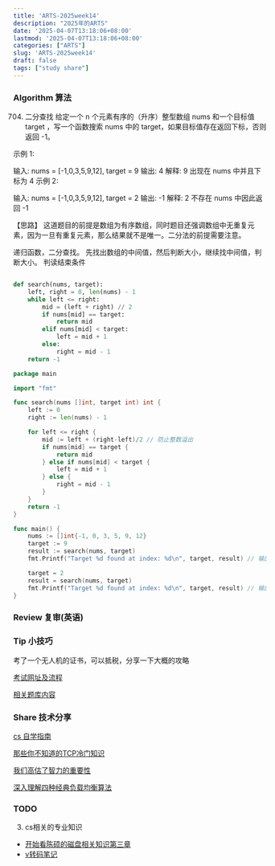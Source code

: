 ```yaml
---
title: 'ARTS-2025week14'
description: "2025年的ARTS"
date: '2025-04-07T13:18:06+08:00'
lastmod: '2025-04-07T13:18:06+08:00'
categories: ["ARTS"]
slug: 'ARTS-2025week14'
draft: false
tags: ["study share"]
---
```



### Algorithm 算法

704. 二分查找
给定一个 n 个元素有序的（升序）整型数组 nums 和一个目标值 target  ，写一个函数搜索 nums 中的 target，如果目标值存在返回下标，否则返回 -1。


示例 1:

输入: nums = [-1,0,3,5,9,12], target = 9
输出: 4
解释: 9 出现在 nums 中并且下标为 4
示例 2:

输入: nums = [-1,0,3,5,9,12], target = 2
输出: -1
解释: 2 不存在 nums 中因此返回 -1

【思路】
这道题目的前提是数组为有序数组，同时题目还强调数组中无重复元素，因为一旦有重复元素，那么结果就不是唯一。二分法的前提需要注意。

递归函数，二分查找。
先找出数组的中间值，然后判断大小，继续找中间值，判断大小。
判读结束条件

```python

def search(nums, target):
    left, right = 0, len(nums) - 1
    while left <= right:
        mid = (left + right) // 2
        if nums[mid] == target:
            return mid
        elif nums[mid] < target:
            left = mid + 1
        else:
            right = mid - 1
    return -1
```

```go
package main

import "fmt"

func search(nums []int, target int) int {
	left := 0
	right := len(nums) - 1

	for left <= right {
		mid := left + (right-left)/2 // 防止整数溢出
		if nums[mid] == target {
			return mid
		} else if nums[mid] < target {
			left = mid + 1
		} else {
			right = mid - 1
		}
	}
	return -1
}

func main() {
	nums := []int{-1, 0, 3, 5, 9, 12}
	target := 9
	result := search(nums, target)
	fmt.Printf("Target %d found at index: %d\n", target, result) // 输出 4

	target = 2
	result = search(nums, target)
	fmt.Printf("Target %d found at index: %d\n", target, result) // 输出 -1
}

```

### Review 复审(英语)



### Tip 小技巧

考了一个无人机的证书，可以抵税，分享一下大概的攻略

[考试网址及流程](https://zhuanlan.zhihu.com/p/680924157)

[相关题库内容](https://blog.csdn.net/DDDDWJDDDD/article/details/135980212)

### Share 技术分享

[cs 自学指南](https://csdiy.wiki)

[那些你不知道的TCP冷门知识](https://developer.aliyun.com/article/783610)

[我们高估了智力的重要性](https://lutaonan.com/blog/oi/)

[深入理解四种经典负载均衡算法](https://zhengyua.cn/new_blog/blog/2025/03/24/%E6%B7%B1%E5%85%A5%E7%90%86%E8%A7%A3%E5%9B%9B%E7%A7%8D%E7%BB%8F%E5%85%B8%E8%B4%9F%E8%BD%BD%E5%9D%87%E8%A1%A1%E7%AE%97%E6%B3%95/)

### TODO

3. cs相关的专业知识
- [开始看陈硕的磁盘相关知识第三章](https://www.bilibili.com/video/BV1QT411r738/)
- [v转码笔记](https://lidangzzz.github.io/How-to-run/)


